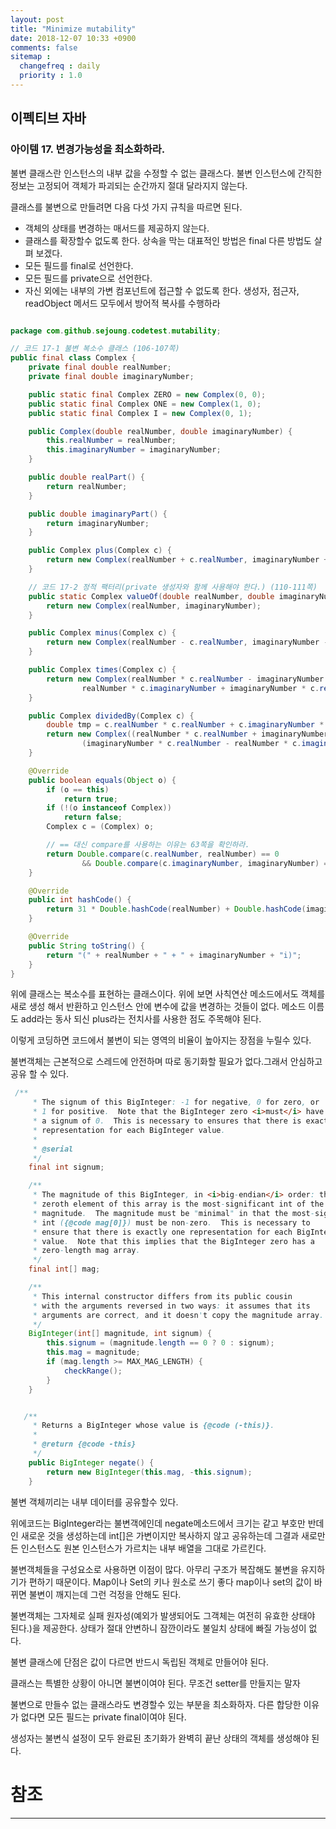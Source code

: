 ```yaml
---
layout: post
title: "Minimize mutability"
date: 2018-12-07 10:33 +0900
comments: false
sitemap :
  changefreq : daily
  priority : 1.0
---
```

## 이펙티브 자바

### 아이템 17. 변경가능성을 최소화하라.

불변 클래스란 인스턴스의 내부 값을 수정할 수 없는 클래스다.
불변 인스턴스에 간직한 정보는 고정되어 객체가 파괴되는 순간까지 절대 달라지지 않는다.

클래스를 불변으로 만들려면 다음 다섯 가지 규칙을 따르면 된다.

* 객체의 상태를 변경하는 매서드를 제공하지 않는다.
* 클래스를 확장할수 없도록 한다. 상속을 막는 대표적인 방법은 final 다른 방법도 살펴 보겠다.
* 모든 필드를 final로 선언한다.
* 모든 필드를 private으로 선언한다.
* 자신 외에는 내부의 가변 컴포넌트에 접근할 수 없도록 한다. 생성자, 점근자, readObject 메서드 모두에서 방어적 복사를 수행하라

```java

package com.github.sejoung.codetest.mutability;

// 코드 17-1 불변 복소수 클래스 (106-107쪽)
public final class Complex {
    private final double realNumber;
    private final double imaginaryNumber;

    public static final Complex ZERO = new Complex(0, 0);
    public static final Complex ONE = new Complex(1, 0);
    public static final Complex I = new Complex(0, 1);

    public Complex(double realNumber, double imaginaryNumber) {
        this.realNumber = realNumber;
        this.imaginaryNumber = imaginaryNumber;
    }

    public double realPart() {
        return realNumber;
    }

    public double imaginaryPart() {
        return imaginaryNumber;
    }

    public Complex plus(Complex c) {
        return new Complex(realNumber + c.realNumber, imaginaryNumber + c.imaginaryNumber);
    }

    // 코드 17-2 정적 팩터리(private 생성자와 함께 사용해야 한다.) (110-111쪽)
    public static Complex valueOf(double realNumber, double imaginaryNumber) {
        return new Complex(realNumber, imaginaryNumber);
    }

    public Complex minus(Complex c) {
        return new Complex(realNumber - c.realNumber, imaginaryNumber - c.imaginaryNumber);
    }

    public Complex times(Complex c) {
        return new Complex(realNumber * c.realNumber - imaginaryNumber * c.imaginaryNumber,
                realNumber * c.imaginaryNumber + imaginaryNumber * c.realNumber);
    }

    public Complex dividedBy(Complex c) {
        double tmp = c.realNumber * c.realNumber + c.imaginaryNumber * c.imaginaryNumber;
        return new Complex((realNumber * c.realNumber + imaginaryNumber * c.imaginaryNumber) / tmp,
                (imaginaryNumber * c.realNumber - realNumber * c.imaginaryNumber) / tmp);
    }

    @Override
    public boolean equals(Object o) {
        if (o == this)
            return true;
        if (!(o instanceof Complex))
            return false;
        Complex c = (Complex) o;

        // == 대신 compare를 사용하는 이유는 63쪽을 확인하라.
        return Double.compare(c.realNumber, realNumber) == 0
                && Double.compare(c.imaginaryNumber, imaginaryNumber) == 0;
    }

    @Override
    public int hashCode() {
        return 31 * Double.hashCode(realNumber) + Double.hashCode(imaginaryNumber);
    }

    @Override
    public String toString() {
        return "(" + realNumber + " + " + imaginaryNumber + "i)";
    }
}


```

위에 클래스는 복소수를 표현하는 클래스이다. 위에 보면 사칙연산 메소드에서도 객체를 새로 생성 해서 반환하고
인스턴스 안에 변수에 값을 변경하는 것들이 없다. 메소드 이름도 add라는 동사 되신 plus라는 전치사를 사용한 점도 주목해야 된다.

이렇게 코딩하면 코드에서 불변이 되는 영역의 비율이 높아지는 장점을 누릴수 있다.

불변객체는 근본적으로 스레드에 안전하며 따로 동기화할 필요가 없다.그래서 안심하고 공유 할 수 있다.


```java
 /**
     * The signum of this BigInteger: -1 for negative, 0 for zero, or
     * 1 for positive.  Note that the BigInteger zero <i>must</i> have
     * a signum of 0.  This is necessary to ensures that there is exactly one
     * representation for each BigInteger value.
     *
     * @serial
     */
    final int signum;

    /**
     * The magnitude of this BigInteger, in <i>big-endian</i> order: the
     * zeroth element of this array is the most-significant int of the
     * magnitude.  The magnitude must be "minimal" in that the most-significant
     * int ({@code mag[0]}) must be non-zero.  This is necessary to
     * ensure that there is exactly one representation for each BigInteger
     * value.  Note that this implies that the BigInteger zero has a
     * zero-length mag array.
     */
    final int[] mag;

    /**
     * This internal constructor differs from its public cousin
     * with the arguments reversed in two ways: it assumes that its
     * arguments are correct, and it doesn't copy the magnitude array.
     */
    BigInteger(int[] magnitude, int signum) {
        this.signum = (magnitude.length == 0 ? 0 : signum);
        this.mag = magnitude;
        if (mag.length >= MAX_MAG_LENGTH) {
            checkRange();
        }
    }

```


```java

   /**
     * Returns a BigInteger whose value is {@code (-this)}.
     *
     * @return {@code -this}
     */
    public BigInteger negate() {
        return new BigInteger(this.mag, -this.signum);
    }

```
불변 객체끼리는 내부 데이터를 공유할수 있다.

위에코드는 BigInteger라는 불변객에인데 negate메소드에서 크기는 같고 부호만 반데인 새로운 것을 생성하는데 
int[]은 가변이지만 복사하지 않고 공유하는데 그결과 새로만든 인스턴스도 
원본 인스턴스가 가르치는 내부 배열을 그대로 가르킨다.

불변객체들을 구성요소로 사용하면 이점이 많다.
아무리 구조가 복잡해도 불변을 유지하기가 편하기 때문이다.
Map이나 Set의 키나 원소로 쓰기 좋다 map이나 set의 값이 바뀌면 불변이 깨지는데 그런 걱정을 안해도 된다.

불변객체는 그자체로 실패 원자성(예외가 발생되어도 그객체는 여전히 유효한 상태야 된다.)을 제공한다. 상태가 절대 안변하니 잠깐이라도 불일치 상태에 빠질 가능성이 없다.

불변 클래스에 단점은 값이 다르면 반드시 독립된 객체로 만들어야 된다.

클래스는 특별한 상황이 아니면 불변이여야 된다. 무조건 setter를 만들지는 말자

불변으로 만들수 없는 클래스라도 변경할수 있는 부분을 최소화하자. 다른 합당한 이유가 없다면 모든 필드는 private final이여야 된다.

생성자는 불변식 설정이 모두 완료된 초기화가 완벽히 끝난 상태의 객체를 생성해야 된다.

# 참조
-----
